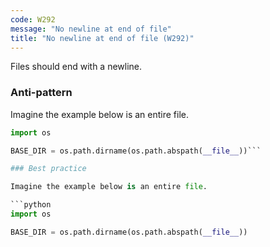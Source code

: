 ```yaml
---
code: W292
message: "No newline at end of file"
title: "No newline at end of file (W292)"
---
```


Files should end with a newline.

### Anti-pattern

Imagine the example below is an entire file.

```python
import os

BASE_DIR = os.path.dirname(os.path.abspath(__file__))```

### Best practice

Imagine the example below is an entire file.

```python
import os

BASE_DIR = os.path.dirname(os.path.abspath(__file__))
```
